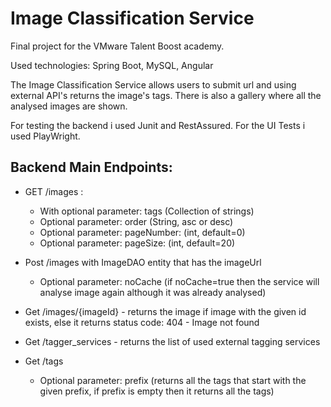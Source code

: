 # Image Classification Service
Final project for the VMware Talent Boost academy. 

Used technologies: Spring Boot, MySQL, Angular

The Image Classification Service allows users to submit url and using external API's returns the image's tags. There is also a gallery where all the analysed images are shown.

For testing the backend i used Junit and RestAssured.
For the UI Tests i used PlayWright.

## Backend Main Endpoints:
- GET /images :  
    - With optional parameter: tags (Collection of strings)
    - Optional parameter: order (String, asc or desc)  
    - Optional parameter: pageNumber: (int, default=0)  
    - Optional parameter: pageSize: (int, default=20)

- Post /images with ImageDAO entity that has the imageUrl
    - Optional parameter: noCache (if noCache=true then the service will analyse image again although it was already analysed)

- Get /images/{imageId} - returns the image if image with the given id exists, else it returns status code: 404 - Image not found  
- Get /tagger_services - returns the list of used external tagging services
- Get /tags
    - Optional parameter: prefix (returns all the tags that start with the given prefix, if prefix is empty then it returns all the tags)
